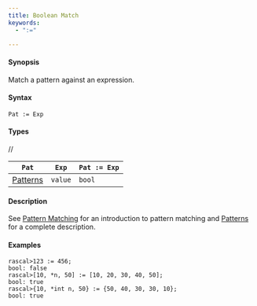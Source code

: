 ```yaml
---
title: Boolean Match
keywords:
  - ":="

---
```


#### Synopsis

Match a pattern against an expression.

#### Syntax

`Pat := Exp`

#### Types

//

| `Pat`      | `Exp` |`Pat := Exp` |
| --- | --- | --- |
| [Patterns](../../../../../Rascal/Patterns/index.md) | `value` | `bool`         |


#### Description

See [Pattern Matching](../../../../../RascalConcepts/PatternMatching/index.md) for an introduction to pattern matching and [Patterns](../../../../../Rascal/Patterns/index.md) for a complete description.

#### Examples


```rascal-shell 
rascal>123 := 456;
bool: false
rascal>[10, *n, 50] := [10, 20, 30, 40, 50];
bool: true
rascal>{10, *int n, 50} := {50, 40, 30, 30, 10};
bool: true
```


